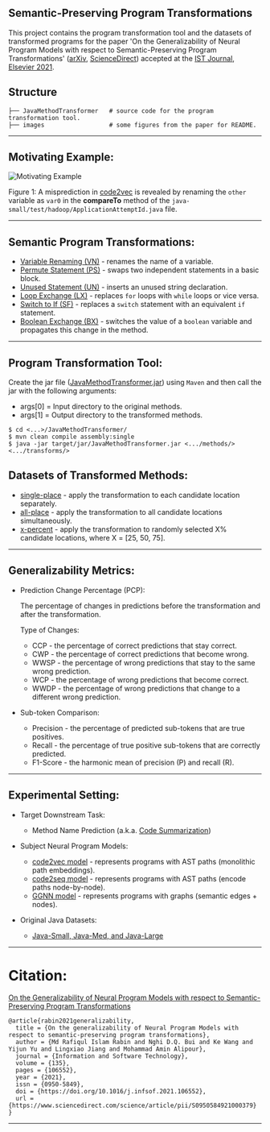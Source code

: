 ## Semantic-Preserving Program Transformations

This project contains the program transformation tool and the datasets of transformed programs for the paper 'On the Generalizability of Neural Program Models with respect to Semantic-Preserving Program Transformations' ([arXiv](https://arxiv.org/abs/2008.01566), [ScienceDirect](https://doi.org/10.1016/j.infsof.2021.106552)) accepted at the [IST Journal, Elsevier 2021](https://www.journals.elsevier.com/information-and-software-technology).

## Structure

```
├── JavaMethodTransformer   # source code for the program transformation tool.
├── images                  # some figures from the paper for README.
``` 

---

## Motivating Example:

<img src="https://github.com/mdrafiqulrabin/tnpa-generalizability/blob/master/images/motivating_example.png" alt="Motivating Example"/>

Figure 1: A misprediction in [code2vec](https://github.com/tech-srl/code2vec) is revealed by renaming the `other` variable as `var0` in the **compareTo** method of the `java-small/test/hadoop/ApplicationAttemptId.java` file.

---

## Semantic Program Transformations:

  * [Variable Renaming (VN)](https://github.com/mdrafiqulrabin/tnpa-framework#1-variable-renaming) - renames the name of a variable.
  * [Permute Statement (PS)](https://github.com/mdrafiqulrabin/tnpa-framework#5-permute-statement) - swaps two independent statements in a basic block.
  * [Unused Statement (UN)](https://github.com/mdrafiqulrabin/tnpa-framework#7-dead-code-insertion) - inserts an unused string declaration.
  * [Loop Exchange (LX)](https://github.com/mdrafiqulrabin/tnpa-framework#3-loop-exchange) - replaces `for` loops with `while` loops or vice versa.
  * [Switch to If (SF)](https://github.com/mdrafiqulrabin/tnpa-framework#4-switch-to-if) - replaces a `switch` statement with an equivalent `if` statement.
  * [Boolean Exchange (BX)](https://github.com/mdrafiqulrabin/tnpa-framework#2-boolean-exchange) - switches the value of a `boolean` variable and propagates this change in the method.

---

## Program Transformation Tool:

Create the jar file ([JavaMethodTransformer.jar](https://github.com/mdrafiqulrabin/tnpa-generalizability/tree/master/JavaMethodTransformer)) using `Maven` and then call the jar with the following arguments:

  * args[0] = Input directory to the original methods.
  * args[1] = Output directory to the transformed methods.

  ```
  $ cd <...>/JavaMethodTransformer/
  $ mvn clean compile assembly:single
  $ java -jar target/jar/JavaMethodTransformer.jar <.../methods/> <.../transforms/>
  ```

## Datasets of Transformed Methods:

  * [single-place](https://uh.edu/serg/data/artifacts/tnpa-generalizability/transformed_methods/single-place.zip) - apply the transformation to each candidate location separately.
  * [all-place](https://uh.edu/serg/data/artifacts/tnpa-generalizability/transformed_methods/all-place.zip) - apply the transformation to all candidate locations simultaneously.
  * [x-percent](https://uh.edu/serg/data/artifacts/tnpa-generalizability/transformed_methods/x-percent.zip) - apply the transformation to randomly selected X\% candidate locations, where X = [25, 50, 75].

---

## Generalizability Metrics:

  * Prediction Change Percentage (PCP):
  
    The percentage of changes in predictions before the transformation and after the transformation.
    
    Type of Changes:
    * CCP  - the percentage of correct predictions that stay correct.
    * CWP  - the percentage of correct predictions that become wrong.
    * WWSP - the percentage of wrong predictions that stay to the same wrong prediction.
    * WCP  - the percentage of wrong predictions that become correct.
    * WWDP - the percentage of wrong predictions that change to a different wrong prediction.

  * Sub-token Comparison:
    * Precision - the percentage of predicted sub-tokens that are true positives.
    * Recall    - the percentage of true positive sub-tokens that are correctly predicted.
    * F1-Score  - the harmonic mean of precision (P) and recall (R).

---

## Experimental Setting:

  * Target Downstream Task:
    * Method Name Prediction (a.k.a. [Code Summarization](https://arxiv.org/abs/1602.03001)) 

  * Subject Neural Program Models:
    * [code2vec model](https://github.com/tech-srl/code2vec/) - represents programs with AST paths (monolithic path embeddings).
    * [code2seq model](https://github.com/tech-srl/code2seq/) - represents programs with AST paths (encode paths node-by-node).
    * [GGNN model](https://github.com/bdqnghi/ggnn.method_name_prediction/) - represents programs with graphs (semantic edges + nodes).

  * Original Java Datasets:
    * [Java-Small, Java-Med, and Java-Large](https://github.com/tech-srl/code2seq/#java)

- - -

# Citation:

[On the Generalizability of Neural Program Models with respect to Semantic-Preserving Program Transformations](https://doi.org/10.1016/j.infsof.2021.106552)

```
@article{rabin2021generalizability,
  title = {On the generalizability of Neural Program Models with respect to semantic-preserving program transformations},
  author = {Md Rafiqul Islam Rabin and Nghi D.Q. Bui and Ke Wang and Yijun Yu and Lingxiao Jiang and Mohammad Amin Alipour},
  journal = {Information and Software Technology},
  volume = {135},
  pages = {106552},
  year = {2021},
  issn = {0950-5849},
  doi = {https://doi.org/10.1016/j.infsof.2021.106552},
  url = {https://www.sciencedirect.com/science/article/pii/S0950584921000379}
}
```

- - -
